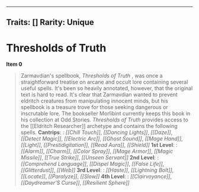 
---

Traits: []
Rarity: Unique
---

# Thresholds of Truth

**Item 0**

> Zarmavdian's spellbook, *Thresholds of Truth* , was once a straightforward treatise on arcane and occult lore containing several useful spells. It's been so heavily annotated, however, that the original text is hard to read. It's clear that Zarmavdian wanted to prevent eldritch creatures from manipulating innocent minds, but his spellbook is a treasure trove for those seeking dangerous or inscrutable lore. The bookseller Morlibint currently keeps this book in his collection at Odd Stories. *Thresholds of Truth* provides access to the [[Eldritch Researcher]] archetype and contains the following spells.
**Cantrips**: : *[[Chill Touch]]*, *[[Dancing Lights]]*, *[[Daze]]*, *[[Detect Magic]]*, *[[Electric Arc]]*, *[[Ghost Sound]]*, *[[Mage Hand]]*, *[[Light]]*, *[[Prestidigitation]]*, *[[Read Aura]]*, *[[Shield]]* 
**1st Level**: : *[[Alarm]]*, *[[Charm]]*, *[[Color Spray]]*, *[[Mage Armor]]*, *[[Magic Missile]]*, *[[True Strike]]*, *[[Unseen Servant]]* 
**2nd Level**: : *[[Comprehend Language]]*, *[[Dispel Magic]]*, *[[False Life]]*, *[[Glitterdust]]*, *[[Web]]* 
**3rd Level**: : *[[Haste]]*, *[[Lightning Bolt]]*, *[[Locate]]*, *[[Paralyze]]*, *[[Slow]]* 
**4th Level**: : *[[Clairvoyance]]*, *[[Daydreamer'S Curse]]*, *[[Resilient Sphere]]* 
